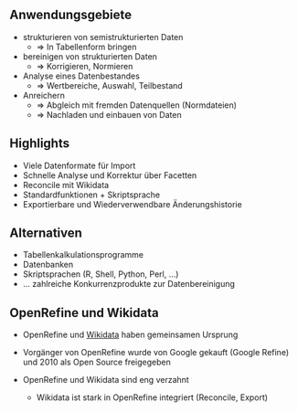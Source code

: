 ## Anwendungsgebiete

- strukturieren von semistrukturierten Daten
  - => In Tabellenform bringen
- bereinigen von strukturierten Daten
  - => Korrigieren, Normieren 
- Analyse eines Datenbestandes
  - => Wertbereiche, Auswahl, Teilbestand
- Anreichern
  - => Abgleich mit fremden Datenquellen (Normdateien)
  - => Nachladen und einbauen von Daten


## Highlights

- Viele Datenformate für Import
- Schnelle Analyse und Korrektur über Facetten
- Reconcile mit Wikidata
- Standardfunktionen + Skriptsprache
- Exportierbare und Wiederverwendbare Änderungshistorie


## Alternativen

- Tabellenkalkulationsprogramme
- Datenbanken
- Skriptsprachen (R, Shell, Python, Perl, ...)
- ... zahlreiche Konkurrenzprodukte zur Datenbereinigung


## OpenRefine und Wikidata 

- OpenRefine und [Wikidata](https://www.wikidata.org/) haben gemeinsamen Ursprung
- Vorgänger von OpenRefine wurde von Google gekauft (Google Refine)
  und 2010 als Open Source freigegeben

- OpenRefine und Wikidata sind eng verzahnt
  - Wikidata ist stark in OpenRefine integriert (Reconcile, Export)

